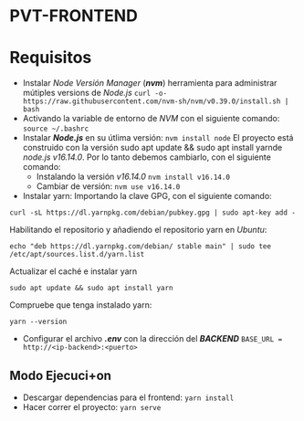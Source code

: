 # PVT-FRONTEND
# Requisitos
- Instalar *Node Versión Manager* (***nvm***) herramienta para administrar mútiples versions de *Node.js*
`curl -o- https://raw.githubusercontent.com/nvm-sh/nvm/v0.39.0/install.sh | bash
`
- Activando la variable de entorno de *NVM* con el siguiente comando:
`source ~/.bashrc`
- Instalar ***Node.js*** en su útlima versión:
`nvm install node`
El proyecto está construido con la versión sudo apt update && sudo apt install yarnde *node.js v16.14.0*. Por lo tanto debemos cambiarlo, con el siguiente comando:
	-	Instalando la versión *v16.14.0*
	`nvm install v16.14.0`
	- Cambiar de versión:
	`nvm use v16.14.0`
- Instalar yarn:
Importando la clave GPG, con el siguiente comando:

`curl -sL https://dl.yarnpkg.com/debian/pubkey.gpg | sudo apt-key add -`

Habilitando el repositorio y añadiendo el repositorio yarn en *Ubuntu*:

`echo "deb https://dl.yarnpkg.com/debian/ stable main" | sudo tee /etc/apt/sources.list.d/yarn.list
`

Actualizar el caché e instalar yarn

`sudo apt update && sudo apt install yarn`

Compruebe que tenga instalado yarn:

`yarn --version`
- Configurar el archivo ***.env*** con la dirección del ***BACKEND***
`BASE_URL = http://<ip-backend>:<puerto>`
## Modo Ejecuci+on
- Descargar dependencias para el frontend:
`yarn install`
- Hacer correr el proyecto:
`yarn serve`
